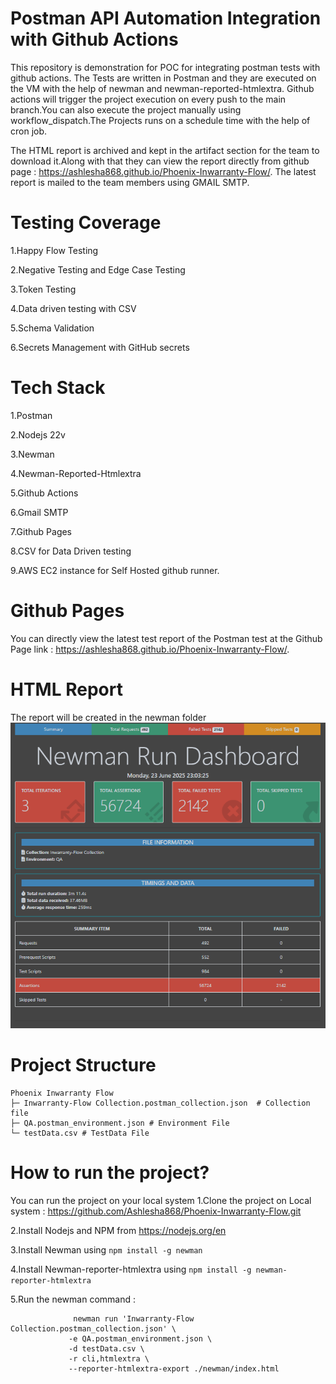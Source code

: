 # Postman API Automation Integration with Github Actions #

This repository is demonstration for POC for integrating postman tests with github actions. The Tests are written in Postman and they are executed on the VM with the help of newman and newman-reported-htmlextra.
Github actions will trigger the project execution on every push to the main branch.You can also execute the project manually using workflow_dispatch.The Projects runs on a schedule time with the help of cron job.

The HTML report is archived and kept in the artifact section for the team to download it.Along with that they can view the report directly from github page : https://ashlesha868.github.io/Phoenix-Inwarranty-Flow/.
The latest report is mailed to the team members using GMAIL SMTP.


# Testing Coverage #
1.Happy Flow Testing

2.Negative Testing and Edge Case Testing

3.Token Testing

4.Data driven testing with CSV

5.Schema Validation

6.Secrets Management with GitHub secrets


# Tech Stack #

1.Postman

2.Nodejs 22v

3.Newman

4.Newman-Reported-Htmlextra

5.Github Actions

6.Gmail SMTP

7.Github Pages

8.CSV for Data Driven testing

9.AWS EC2 instance for Self Hosted github runner.


# Github Pages #

You can directly view the latest test report of the Postman test at the Github Page link : https://ashlesha868.github.io/Phoenix-Inwarranty-Flow/.

# HTML Report #
The report will be created in the newman folder 
![Postman Report](https://github.com/Ashlesha868/Phoenix-Inwarranty-Flow/blob/static-content/newman%20report%20screenshot.png)

# Project Structure #


```
Phoenix Inwarranty Flow
├─ Inwarranty-Flow Collection.postman_collection.json  # Collection file
├─ QA.postman_environment.json # Environment File
└─ testData.csv # TestData File

```

# How to run the project? #
You can run the project on your local system
1.Clone the project on Local system : https://github.com/Ashlesha868/Phoenix-Inwarranty-Flow.git

2.Install Nodejs and NPM from https://nodejs.org/en

3.Install Newman using ```npm install -g newman```

4.Install Newman-reporter-htmlextra using  ```npm install -g newman-reporter-htmlextra```

5.Run the newman command : 
```
              newman run 'Inwarranty-Flow Collection.postman_collection.json' \
             -e QA.postman_environment.json \
             -d testData.csv \
             -r cli,htmlextra \
             --reporter-htmlextra-export ./newman/index.html
```

             









